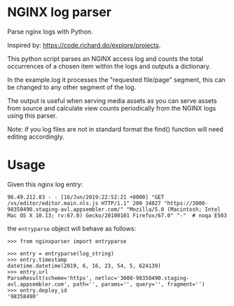 NGINX log parser
================================

Parse nginx logs with Python.

Inspired by: https://code.richard.do/explore/projects.

This python script parses an NGINX access log and counts the total occurrences of a chosen item within the logs and outputs a dictionary.

In the example.log it processes the "requested file/page" segment, this can be changed to any other segment of the log.

The output is useful when serving media assets as you can serve assets from source and calculate view counts periodically from the NGINX logs using this parser.

Note: if you log files are not in standard format the find() function will need editing accordingly.


Usage 
======= 
Given this nginx log entry: 

```
96.49.212.83 - - [16/Jun/2019:22:52:21 +0000] "GET /vs/editor/editor.main.nls.js HTTP/1.1" 200 34027 "https://3000-98358490.staging-avl.appsembler.com/" "Mozilla/5.0 (Macintosh; Intel Mac OS X 10.13; rv:67.0) Gecko/20100101 Firefox/67.0" "-"  # noqa E503
```

the `entryparse` object will behave as follows:

```
>>> from nginxparser import entryparse

>>> entry = entryparse(log_string)
>>> entry.timestamp
datetime.datetime(2019, 6, 16, 23, 54, 5, 624139)
>>> entry.url
ParseResult(scheme='https', netloc='3000-98358490.staging-avl.appsembler.com', path='', params='', query='', fragment='')
>>> entry.deploy_id
'98358490'
```
